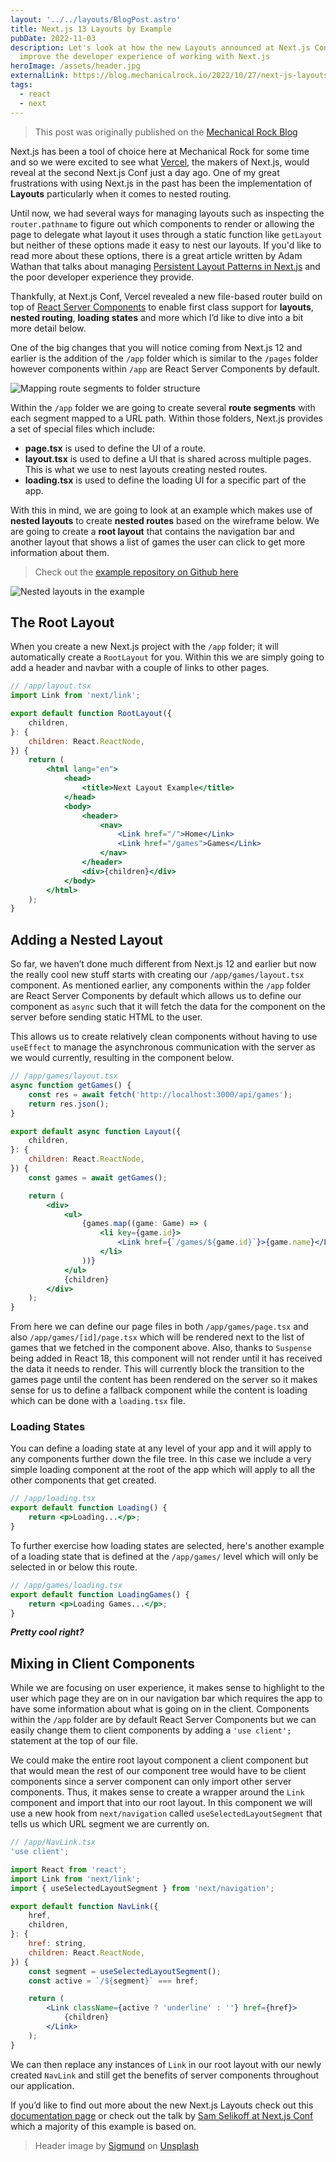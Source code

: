 ```yaml
---
layout: '../../layouts/BlogPost.astro'
title: Next.js 13 Layouts by Example
pubDate: 2022-11-03
description: Let's look at how the new Layouts announced at Next.js Conf 2022
  improve the developer experience of working with Next.js
heroImage: /assets/header.jpg
externalLink: https://blog.mechanicalrock.io/2022/10/27/next-js-layouts-by-example.html
tags:
  - react
  - next
---
```


> This post was originally published on the [Mechanical Rock Blog](https://blog.mechanicalrock.io/2022/10/27/next-js-layouts-by-example.html)

Next.js has been a tool of choice here at Mechanical Rock for some time and so we were excited to see what [Vercel](https://vercel.com/), the makers of Next.js, would reveal at the second Next.js Conf just a day ago. One of my great frustrations with using Next.js in the past has been the implementation of **Layouts** particularly when it comes to nested routing.

Until now, we had several ways for managing layouts such as inspecting the `router.pathname` to figure out which components to render or allowing the page to delegate what layout it uses through a static function like `getLayout` but neither of these options made it easy to nest our layouts. If you'd like to read more about these options, there is a great article written by Adam Wathan that talks about managing [Persistent Layout Patterns in Next.js](https://adamwathan.me/2019/10/17/persistent-layout-patterns-in-nextjs/) and the poor developer experience they provide.

Thankfully, at Next.js Conf, Vercel revealed a new file-based router build on top of [React Server Components](https://beta.nextjs.org/docs/rendering/server-and-client-components#) to enable first class support for **layouts**, **nested routing**, **loading states** and more which I’d like to dive into a bit more detail below.

One of the big changes that you will notice coming from Next.js 12 and earlier is the addition of the `/app` folder which is similar to the `/pages` folder however components within `/app` are React Server Components by default.

![Mapping route segments to folder structure](/assets/route_segments.png)

Within the `/app` folder we are going to create several **route segments** with each segment mapped to a URL path. Within those folders, Next.js provides a set of special files which include:

- **page.tsx** is used to define the UI of a route.
- **layout.tsx** is used to define a UI that is shared across multiple pages. This is what we use to nest layouts creating nested routes.
- **loading.tsx** is used to define the loading UI for a specific part of the app.

With this in mind, we are going to look at an example which makes use of **nested layouts** to create **nested routes** based on the wireframe below. We are going to create a **root layout** that contains the navigation bar and another layout that shows a list of games the user can click to get more information about them.

> Check out the [example repository on Github here](https://github.com/MechanicalRock/next-layout-example)

![Nested layouts in the example](/assets/layout.png)

## The Root Layout

When you create a new Next.js project with the `/app` folder; it will automatically create a `RootLayout` for you. Within this we are simply going to add a header and navbar with a couple of links to other pages.

```jsx
// /app/layout.tsx
import Link from 'next/link';

export default function RootLayout({
	children,
}: {
	children: React.ReactNode,
}) {
	return (
		<html lang="en">
			<head>
				<title>Next Layout Example</title>
			</head>
			<body>
				<header>
					<nav>
						<Link href="/">Home</Link>
						<Link href="/games">Games</Link>
					</nav>
				</header>
				<div>{children}</div>
			</body>
		</html>
	);
}
```

## Adding a Nested Layout

So far, we haven’t done much different from Next.js 12 and earlier but now the really cool new stuff starts with creating our `/app/games/layout.tsx` component. As mentioned earlier, any components within the `/app` folder are React Server Components by default which allows us to define our component as `async` such that it will fetch the data for the component on the server before sending static HTML to the user.

This allows us to create relatively clean components without having to use `useEffect` to manage the asynchronous communication with the server as we would currently, resulting in the component below.

```jsx
// /app/games/layout.tsx
async function getGames() {
	const res = await fetch('http://localhost:3000/api/games');
	return res.json();
}

export default async function Layout({
	children,
}: {
	children: React.ReactNode,
}) {
	const games = await getGames();

	return (
		<div>
			<ul>
				{games.map((game: Game) => (
					<li key={game.id}>
						<Link href={`/games/${game.id}`}>{game.name}</Link>
					</li>
				))}
			</ul>
			{children}
		</div>
	);
}
```

From here we can define our page files in both `/app/games/page.tsx` and also `/app/games/[id]/page.tsx` which will be rendered next to the list of games that we fetched in the component above. Also, thanks to `Suspense` being added in React 18, this component will not render until it has received the data it needs to render. This will currently block the transition to the games page until the content has been rendered on the server so it makes sense for us to define a fallback component while the content is loading which can be done with a `loading.tsx` file.

### Loading States

You can define a loading state at any level of your app and it will apply to any components further down the file tree. In this case we include a very simple loading component at the root of the app which will apply to all the other components that get created.

```jsx
// /app/loading.tsx
export default function Loading() {
	return <p>Loading...</p>;
}
```

To further exercise how loading states are selected, here's another example of a loading state that is defined at the `/app/games/` level which will only be selected in or below this route.

```jsx
// /app/games/loading.tsx
export default function LoadingGames() {
	return <p>Loading Games...</p>;
}
```

**_Pretty cool right?_**

## Mixing in Client Components

While we are focusing on user experience, it makes sense to highlight to the user which page they are on in our navigation bar which requires the app to have some information about what is going on in the client. Components within the `/app` folder are by default React Server Components but we can easily change them to client components by adding a `'use client';` statement at the top of our file.

We could make the entire root layout component a client component but that would mean the rest of our component tree would have to be client components since a server component can only import other server components. Thus, it makes sense to create a wrapper around the `Link` component and import that into our root layout. In this component we will use a new hook from `next/navigation` called `useSelectedLayoutSegment` that tells us which URL segment we are currently on.

```jsx
// /app/NavLink.tsx
'use client';

import React from 'react';
import Link from 'next/link';
import { useSelectedLayoutSegment } from 'next/navigation';

export default function NavLink({
	href,
	children,
}: {
	href: string,
	children: React.ReactNode,
}) {
	const segment = useSelectedLayoutSegment();
	const active = `/${segment}` === href;

	return (
		<Link className={active ? 'underline' : ''} href={href}>
			{children}
		</Link>
	);
}
```

We can then replace any instances of `Link` in our root layout with our newly created `NavLink` and still get the benefits of server components throughout our application.

If you’d like to find out more about the new Next.js Layouts check out this [documentation page](https://beta.nextjs.org/docs/routing/pages-and-layouts) or check out the talk by [Sam Selikoff at Next.js Conf](https://youtu.be/6mQ3M1CUGnk) which a majority of this example is based on.

> Header image by <a href="https://unsplash.com/@sigmund?utm_source=unsplash&utm_medium=referral&utm_content=creditCopyText">Sigmund</a> on <a href="https://unsplash.com/s/photos/layout?utm_source=unsplash&utm_medium=referral&utm_content=creditCopyText">Unsplash</a>
